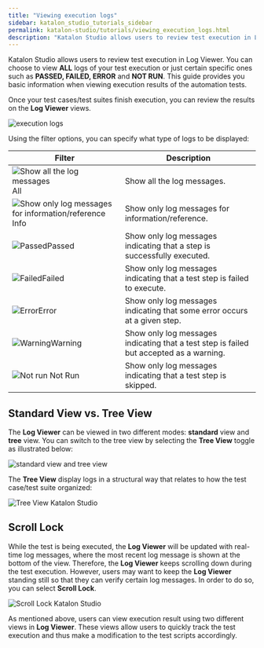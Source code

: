 ```yaml
---
title: "Viewing execution logs"
sidebar: katalon_studio_tutorials_sidebar
permalink: katalon-studio/tutorials/viewing_execution_logs.html
description: "Katalon Studio allows users to review test execution in Log Viewer. This guide shows you to view execution results of automation tests."
---
```

Katalon Studio allows users to review test execution in Log Viewer. You can choose to view **ALL** logs of your test execution or just certain specific ones such as **PASSED, FAILED, ERROR** and **NOT RUN**. This guide provides you basic information when viewing execution results of the automation tests.

Once your test cases/test suites finish execution, you can review the results on the **Log Viewer** views.

![execution logs](../../images/katalon-studio/tutorials/viewing_execution_logs/Log-Viewer.png)

Using the filter options, you can specify what type of logs to be displayed:

| Filter | Description |
| --- | --- |
| ![Show all the log messages](../../images/katalon-studio/tutorials/viewing_execution_logs/All.png) All | Show all the log messages. |
| ![Show only log messages for information/reference](../../images/katalon-studio/tutorials/viewing_execution_logs/Info.png) Info | Show only log messages for information/reference. |
| ![Passed](../../images/katalon-studio/tutorials/viewing_execution_logs/Passed.png)Passed | Show only log messages indicating that a step is successfully executed. |
| ![Failed](../../images/katalon-studio/tutorials/viewing_execution_logs/Failed.png)Failed | Show only log messages indicating that a test step is failed to execute. |
| ![Error](../../images/katalon-studio/tutorials/viewing_execution_logs/Error.png)Error | Show only log messages indicating that some error occurs at a given step. |
| ![Warning](../../images/katalon-studio/tutorials/viewing_execution_logs/Warning.png)Warning | Show only log messages indicating that a test step is failed but accepted as a warning. |
|  ![Not run](../../images/katalon-studio/tutorials/viewing_execution_logs/Not-Run.png) Not Run | Show only log messages indicating that a test step is skipped. |

Standard View vs. Tree View
---------------------------

The **Log Viewer** can be viewed in two different modes: **standard** view and **tree** view. You can switch to the tree view by selecting the **Tree View** toggle as illustrated below:

![standard view and tree view](../../images/katalon-studio/tutorials/viewing_execution_logs/Log-Viewer-2.png)

The **Tree View** display logs in a structural way that relates to how the test case/test suite organized:

![Tree View Katalon Studio](../../images/katalon-studio/tutorials/viewing_execution_logs/Tree-View.png)

Scroll Lock
-----------

While the test is being executed, the **Log Viewer** will be updated with real-time log messages, where the most recent log message is shown at the bottom of the view. Therefore, the **Log Viewer** keeps scrolling down during the test execution. However, users may want to keep the **Log Viewer** standing still so that they can verify certain log messages. In order to do so, you can select **Scroll Lock**.

![Scroll Lock Katalon Studio](../../images/katalon-studio/tutorials/viewing_execution_logs/Scroll-Lock.png)

As mentioned above, users can view execution result using two different views in **Log Viewer**. These views allow users to quickly track the test execution and thus make a modification to the test scripts accordingly.